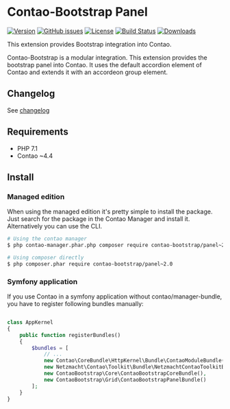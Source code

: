 Contao-Bootstrap Panel
======================

[![Version](http://img.shields.io/packagist/v/contao-bootstrap/panel.svg?style=for-the-badge&label=Latest)](http://packagist.org/packages/contao-bootstrap/panel)
[![GitHub issues](https://img.shields.io/github/issues/contao-bootstrap/panel.svg?style=for-the-badge&logo=github)](https://github.com/contao-bootstrap/panel/issues)
[![License](http://img.shields.io/packagist/l/contao-bootstrap/panel.svg?style=for-the-badge&label=License)](http://packagist.org/packages/contao-bootstrap/panel)
[![Build Status](http://img.shields.io/travis/contao-bootstrap/panel/master.svg?style=for-the-badge&logo=travis)](https://travis-ci.org/contao-bootstrap/panel)
[![Downloads](http://img.shields.io/packagist/dt/contao-bootstrap/panel.svg?style=for-the-badge&label=Downloads)](http://packagist.org/packages/contao-bootstrap/panel)

This extension provides Bootstrap integration into Contao. 

Contao-Bootstrap is a modular integration. This extension provides the bootstrap panel into Contao. It uses the default
accordion element of Contao and extends it with an accordeon group element.


Changelog
---------

See [changelog](CHANGELOG.md)


Requirements
------------

 - PHP 7.1
 - Contao ~4.4


Install
-------

### Managed edition

When using the managed edition it's pretty simple to install the package. Just search for the package in the
Contao Manager and install it. Alternatively you can use the CLI.  

```bash
# Using the contao manager
$ php contao-manager.phar.php composer require contao-bootstrap/panel~2.0

# Using composer directly
$ php composer.phar require contao-bootstrap/panel~2.0

```

### Symfony application

If you use Contao in a symfony application without contao/manager-bundle, you have to register following bundles 
manually:

```php

class AppKernel
{
    public function registerBundles()
    {
        $bundles = [
            // ...
            new Contao\CoreBundle\HttpKernel\Bundle\ContaoModuleBundle('metapalettes', $this->getRootDir()),
            new Netzmacht\Contao\Toolkit\Bundle\NetzmachtContaoToolkitBundle(),
            new ContaoBootstrap\Core\ContaoBootstrapCoreBundle(),
            new ContaoBootstrap\Grid\ContaoBootstrapPanelBundle()
        ];
    }
}

```
